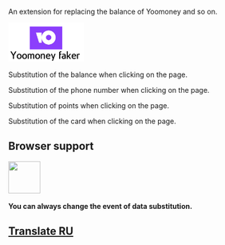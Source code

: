 <p>An extension for replacing the balance of Yoomoney and so on.</p>
<img src='./icons/yoomoney-logo.png' width='30%' height='50%'>
<p>Substitution of the balance when clicking on the page.</p>
<p>Substitution of the phone number when clicking on the page.</p>
<p>Substitution of points when clicking on the page.</p>
<p>Substitution of the card when clicking on the page.</p>
<h2>Browser support</h2> <img src="" width="64px" height="64px"/>
<p><b>You can always change the event of data substitution.</b></p>
<h2><a href='https://github.com/Nixwares/YoomoneyFaker/tree/main/Translate'>Translate RU</a></h2>
